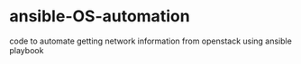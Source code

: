 # ansible-OS-automation
code to automate getting network information from openstack using ansible playbook
